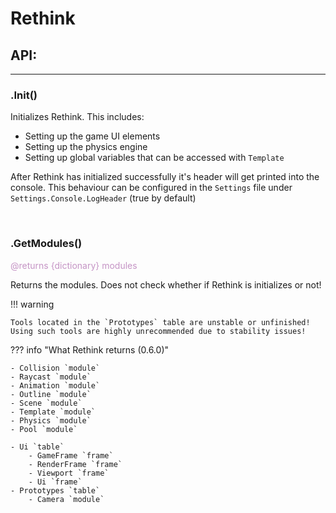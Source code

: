 # Rethink

## API:

<hr>

### .Init()

Initializes Rethink. This includes:

- Setting up the game UI elements
- Setting up the physics engine
- Setting up global variables that can be accessed with `Template`

After Rethink has initialized successfully it's header will get printed into the console.
This behaviour can be configured in the `Settings` file under `Settings.Console.LogHeader` (true by default)

<br>

### .GetModules()

<span style="color:rgba(197, 148, 197, 1);">@returns {dictionary} modules</span>

Returns the modules. Does not check whether if Rethink is initializes or not!

!!! warning

    Tools located in the `Prototypes` table are unstable or unfinished!
    Using such tools are highly unrecommended due to stability issues!

??? info "What Rethink returns (0.6.0)"

    - Collision `module`
    - Raycast `module`
    - Animation `module`
    - Outline `module`
    - Scene `module`
    - Template `module`
    - Physics `module`
    - Pool `module`

    - Ui `table`
        - GameFrame `frame`
        - RenderFrame `frame`
        - Viewport `frame`
        - Ui `frame`
    - Prototypes `table`
        - Camera `module`